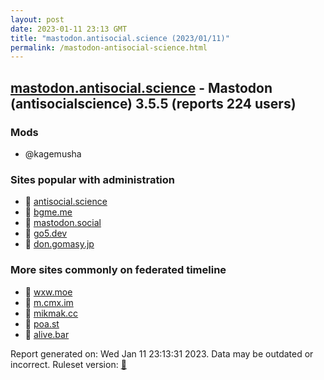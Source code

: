 ```yaml
---
layout: post
date: 2023-01-11 23:13 GMT
title: "mastodon.antisocial.science (2023/01/11)"
permalink: /mastodon-antisocial-science.html
---
```



## [mastodon.antisocial.science](https://mastodon.antisocial.science) - Mastodon (antisocialscience) 3.5.5 (reports 224 users)

### Mods
 * @kagemusha

### Sites popular with administration

* 🐘 [antisocial.science](/antisocial-science.html)
* 🐘 [bgme.me](/bgme-me.html)
* 🐘 [mastodon.social](/mastodon-social.html)
* 🐘 [go5.dev](/go5-dev.html)
* 🐘 [don.gomasy.jp](/don-gomasy-jp.html)

### More sites commonly on federated timeline

* 🐘 [wxw.moe](/wxw-moe.html)
* 🐘 [m.cmx.im](/m-cmx-im.html)
* 🐘 [mikmak.cc](/mikmak-cc.html)
* 🐘 [poa.st](/poa-st.html)
* 🐘 [alive.bar](/alive-bar.html)

Report generated on: Wed Jan 11 23:13:31 2023. Data may be outdated or incorrect.
Ruleset version: [🧁](/version-cupcake)
